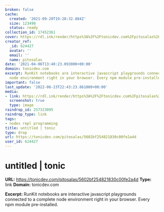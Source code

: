 ```yaml
---
broken: false
cache:
  created: '2021-09-20T19:28:32.884Z'
  size: 123498
  status: ready
collection_id: 17452361
cover: https://rdl.ink/render/https%3A%2F%2Ftonicdev.com%2Fpitosalas%2F5602bf254821830c00fe2a4d
creator_ref:
  _id: 624427
  avatar: ''
  email: ''
  name: pitosalas
date: '2021-04-06T13:40:23.093000+00:00'
domain: tonicdev.com
excerpt: RunKit notebooks are interactive javascript playgrounds connected to a complete
  node environment right in your browser. Every npm module pre-installed.
important: false
last_update: '2022-06-23T22:43:23.861000+00:00'
media:
- link: https://rdl.ink/render/https%3A%2F%2Ftonicdev.com%2Fpitosalas%2F5602bf254821830c00fe2a4d
  screenshot: true
  type: image
raindrop_id: 257323095
raindrop_type: link
tags:
- nodes repl programming
title: untitled | tonic
type: drop
url: https://tonicdev.com/pitosalas/5602bf254821830c00fe2a4d
user_id: 624427
---
```


# untitled | tonic

**URL:** https://tonicdev.com/pitosalas/5602bf254821830c00fe2a4d
**Type:** link
**Domain:** tonicdev.com

**Excerpt:** RunKit notebooks are interactive javascript playgrounds connected to a complete node environment right in your browser. Every npm module pre-installed.
